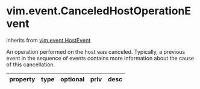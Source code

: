vim.event.CanceledHostOperationEvent
====================================
inherits from [vim.event.HostEvent](docs/vim.event.HostEvent.md)


An operation performed on the host was canceled. Typically,   a previous event in the sequence of events contains more   information about the cause of this cancellation.

| property | type | optional | priv | desc |
|:---------|:-----|:---------|:-----|:-----|


